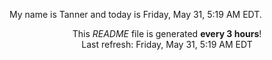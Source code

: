 My name is Tanner and today is Friday, May 31, 5:19 AM EDT.

<p align="center">This <i>README</i> file is generated <b>every 3 hours</b>!</br>Last refresh: Friday, May 31, 5:19 AM EDT<br /></p>
